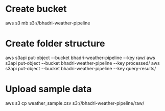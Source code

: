 # Create bucket
aws s3 mb s3://bhadri-weather-pipeline

# Create folder structure
aws s3api put-object --bucket bhadri-weather-pipeline --key raw/
aws s3api put-object --bucket bhadri-weather-pipeline --key processed/
aws s3api put-object --bucket bhadri-weather-pipeline --key query-results/

# Upload sample data
aws s3 cp weather_sample.csv s3://bhadri-weather-pipeline/raw/

